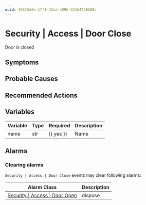 ```yaml
---
uuid: 16615d0e-17f1-43aa-a896-353b4436588c
---
```

# Security | Access | Door Close

Door is closed

## Symptoms

## Probable Causes

## Recommended Actions

## Variables

| Variable | Type | Required  | Description |
| -------- | ---- | --------- | ----------- |
| name     | str  | {{ yes }} | Name        |

## Alarms

### Clearing alarms

`Security | Access | Door Close` events may clear following alarms:

| Alarm Class                                                                                      | Description |
| ------------------------------------------------------------------------------------------------ | ----------- |
| [Security \| Access \| Door Open](../../../alarm-classes-reference/security/access/door-open.md) | dispose     |
